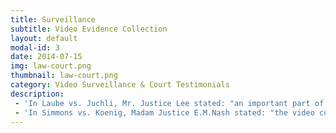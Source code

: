 ```yaml
---
title: Surveillance
subtitle: Video Evidence Collection
layout: default
modal-id: 3
date: 2014-07-15
img: law-court.png
thumbnail: law-court.png
category: Video Surveillance & Court Testimonials
description:
 - 'In Laube vs. Juchli, Mr. Justice Lee stated: "an important part of this trial involved the showing of surveillance videos and surveillance evidence surrounding the surveillance videos taken of the plaintiff"'
 - 'In Simmons vs. Koenig, Madam Justice E.M.Nash stated: "the video contradicts Mr. Simmons" testimony..." "Mr. Simmons claim for general damages is therefore dismissed"'
---
```

